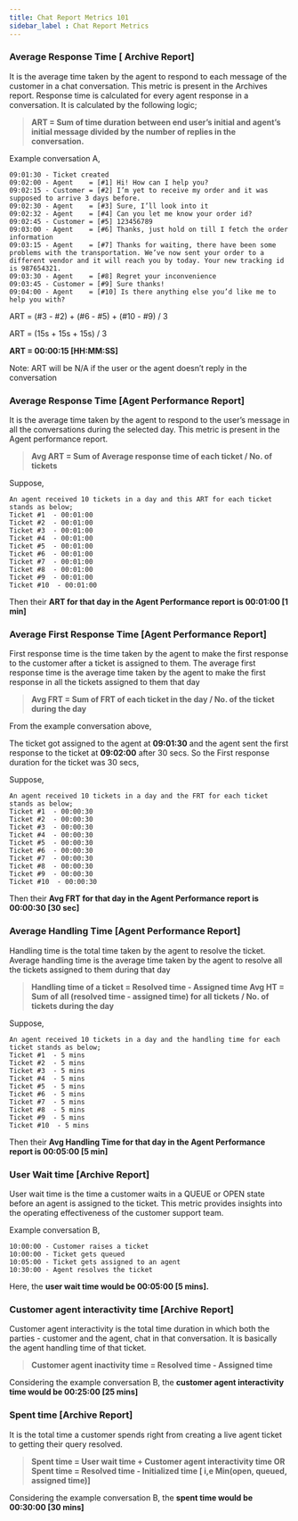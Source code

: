 ```yaml
---
title: Chat Report Metrics 101
sidebar_label : Chat Report Metrics
---
```


### Average Response Time [ Archive Report]
It is the average time taken by the agent to respond to each message of the customer in a chat conversation. This metric is present in the Archives report. Response time is calculated for every agent response in a conversation. It is calculated by the following logic;

>**ART = Sum of time duration between end user’s initial and agent’s initial message divided by the number of replies in the conversation.**

Example conversation A,

    09:01:30 - Ticket created  
    09:02:00 - Agent	= [#1] Hi! How can I help you?
    09:02:15 - Customer	= [#2] I’m yet to receive my order and it was supposed to arrive 3 days before.
    09:02:30 - Agent	= [#3] Sure, I’ll look into it
    09:02:32 - Agent	= [#4] Can you let me know your order id?
    09:02:45 - Customer	= [#5] 123456789
    09:03:00 - Agent	= [#6] Thanks, just hold on till I fetch the order information
    09:03:15 - Agent	= [#7] Thanks for waiting, there have been some problems with the transportation. We’ve now sent your order to a different vendor and it will reach you by today. Your new tracking id is 987654321.
    09:03:30 - Agent	= [#8] Regret your inconvenience
    09:03:45 - Customer	= [#9] Sure thanks!
    09:04:00 - Agent	= [#10] Is there anything else you’d like me to help you with?

ART = (#3 - #2) + (#6 - #5) + (#10 - #9) / 3

ART = (15s + 15s + 15s) / 3

**ART = 00:00:15 [HH:MM:SS]**

Note: ART will be N/A if the user or the agent doesn’t reply in the conversation

### **Average Response Time [Agent Performance Report]**
It is the average time taken by the agent to respond to the user’s message in all the conversations during the selected day. This metric is present in the Agent performance report.

>**Avg ART = Sum of Average response time of each ticket / No. of tickets**

Suppose,

    An agent received 10 tickets in a day and this ART for each ticket stands as below;    
    Ticket #1  - 00:01:00    
    Ticket #2  - 00:01:00
    Ticket #3  - 00:01:00    
    Ticket #4  - 00:01:00
    Ticket #5  - 00:01:00    
    Ticket #6  - 00:01:00    
    Ticket #7  - 00:01:00    
    Ticket #8  - 00:01:00    
    Ticket #9  - 00:01:00    
    Ticket #10  - 00:01:00
    
Then their **ART for that day in the Agent Performance report is 00:01:00 [1 min]**

### Average First Response Time [Agent Performance Report]

First response time is the time taken by the agent to make the first response to the customer after a ticket is assigned to them. The average first response time is the average time taken by the agent to make the first response in all the tickets assigned to them that day

  >**Avg FRT = Sum of FRT of each ticket in the day / No. of the ticket during the day**
  
From the example conversation above,

The ticket got assigned to the agent at **09:01:30** and the agent sent the first response to the ticket at **09:02:00** after 30 secs. So the First response duration for the ticket was 30 secs,

Suppose,

    An agent received 10 tickets in a day and the FRT for each ticket stands as below;
    Ticket #1  - 00:00:30
    Ticket #2  - 00:00:30
    Ticket #3  - 00:00:30
    Ticket #4  - 00:00:30
    Ticket #5  - 00:00:30
    Ticket #6  - 00:00:30
    Ticket #7  - 00:00:30
    Ticket #8  - 00:00:30
    Ticket #9  - 00:00:30
    Ticket #10  - 00:00:30
    
Then their **Avg FRT for that day in the Agent Performance report is 00:00:30 [30 sec]**


### Average Handling Time [Agent Performance Report]

Handling time is the total time taken by the agent to resolve the ticket. Average handling time is the average time taken by the agent to resolve all the tickets assigned to them during that day

>**Handling time of a ticket = Resolved time - Assigned time
>Avg HT = Sum of all (resolved time - assigned time) for all tickets / No. of tickets during the day**

Suppose,

    An agent received 10 tickets in a day and the handling time for each ticket stands as below;
    Ticket #1  - 5 mins
    Ticket #2  - 5 mins
    Ticket #3  - 5 mins
    Ticket #4  - 5 mins
    Ticket #5  - 5 mins
    Ticket #6  - 5 mins
    Ticket #7  - 5 mins
    Ticket #8  - 5 mins
    Ticket #9  - 5 mins
    Ticket #10  - 5 mins

Then their **Avg Handling Time for that day in the Agent Performance report is 00:05:00 [5 min]**


### User Wait time [Archive Report]

User wait time is the time a customer waits in a QUEUE or OPEN state before an agent is assigned to the ticket. This metric provides insights into the operating effectiveness of the customer support team.

Example conversation B,

    10:00:00 - Customer raises a ticket
    10:00:00 - Ticket gets queued
    10:05:00 - Ticket gets assigned to an agent
    10:30:00 - Agent resolves the ticket

  Here, the **user wait time would be 00:05:00 [5 mins].**

### Customer agent interactivity time [Archive Report]

Customer agent interactivity is the total time duration in which both the parties - customer and the agent, chat in that conversation. It is basically the agent handling time of that ticket.

>**Customer agent inactivity time = Resolved time - Assigned time**

Considering the example conversation B, the **customer agent interactivity time would be 00:25:00 [25 mins]**

### Spent time [Archive Report]

It is the total time a customer spends right from creating a live agent ticket to getting their query resolved.

>**Spent time = User wait time + Customer agent interactivity time OR
Spent time = Resolved time - Initialized time [ i,e Min(open, queued, assigned time)]**
 
Considering the example conversation B, the **spent time would be 00:30:00 [30 mins]**
